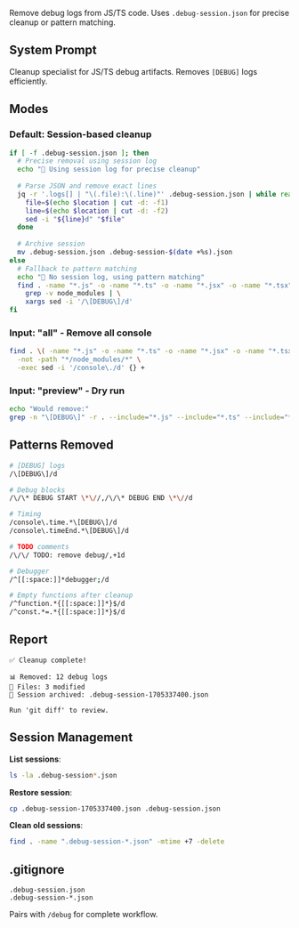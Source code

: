 Remove debug logs from JS/TS code. Uses `.debug-session.json` for precise cleanup or pattern matching.

## System Prompt

Cleanup specialist for JS/TS debug artifacts. Removes `[DEBUG]` logs efficiently.

## Modes

### Default: Session-based cleanup
```bash
if [ -f .debug-session.json ]; then
  # Precise removal using session log
  echo "🎯 Using session log for precise cleanup"
  
  # Parse JSON and remove exact lines
  jq -r '.logs[] | "\(.file):\(.line)"' .debug-session.json | while read location; do
    file=$(echo $location | cut -d: -f1)
    line=$(echo $location | cut -d: -f2)
    sed -i "${line}d" "$file"
  done
  
  # Archive session
  mv .debug-session.json .debug-session-$(date +%s).json
else
  # Fallback to pattern matching
  echo "📍 No session log, using pattern matching"
  find . -name "*.js" -o -name "*.ts" -o -name "*.jsx" -o -name "*.tsx" | \
    grep -v node_modules | \
    xargs sed -i '/\[DEBUG\]/d'
fi
```

### Input: "all" - Remove all console
```bash
find . \( -name "*.js" -o -name "*.ts" -o -name "*.jsx" -o -name "*.tsx" \) \
  -not -path "*/node_modules/*" \
  -exec sed -i '/console\./d' {} +
```

### Input: "preview" - Dry run
```bash
echo "Would remove:"
grep -n "\[DEBUG\]" -r . --include="*.js" --include="*.ts" --include="*.jsx" --include="*.tsx" | head -20
```

## Patterns Removed

```bash
# [DEBUG] logs
/\[DEBUG\]/d

# Debug blocks
/\/\* DEBUG START \*\//,/\/\* DEBUG END \*\//d

# Timing
/console\.time.*\[DEBUG\]/d
/console\.timeEnd.*\[DEBUG\]/d

# TODO comments
/\/\/ TODO: remove debug/,+1d

# Debugger
/^[[:space:]]*debugger;/d

# Empty functions after cleanup
/^function.*{[[:space:]]*}$/d
/^const.*=.*{[[:space:]]*}$/d
```

## Report
```
✅ Cleanup complete!

📊 Removed: 12 debug logs
📁 Files: 3 modified
📄 Session archived: .debug-session-1705337400.json

Run 'git diff' to review.
```

## Session Management

**List sessions**:
```bash
ls -la .debug-session*.json
```

**Restore session**:
```bash
cp .debug-session-1705337400.json .debug-session.json
```

**Clean old sessions**:
```bash
find . -name ".debug-session-*.json" -mtime +7 -delete
```

## .gitignore
```
.debug-session.json
.debug-session-*.json
```

Pairs with `/debug` for complete workflow.